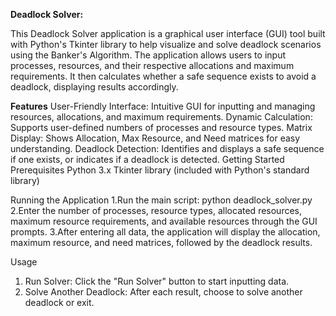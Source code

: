**Deadlock Solver:**

This Deadlock Solver application is a graphical user interface (GUI) tool built with Python's Tkinter library to help visualize and solve deadlock scenarios using the Banker's Algorithm. The application allows users to input processes, resources, and their respective allocations and maximum requirements. It then calculates whether a safe sequence exists to avoid a deadlock, displaying results accordingly.

**Features**
User-Friendly Interface: Intuitive GUI for inputting and managing resources, allocations, and maximum requirements.
Dynamic Calculation: Supports user-defined numbers of processes and resource types.
Matrix Display: Shows Allocation, Max Resource, and Need matrices for easy understanding.
Deadlock Detection: Identifies and displays a safe sequence if one exists, or indicates if a deadlock is detected.
Getting Started
Prerequisites
Python 3.x
Tkinter library (included with Python's standard library)

Running the Application
1.Run the main script:
     python deadlock_solver.py
2.Enter the number of processes, resource types, allocated resources, maximum resource requirements, and available resources through the GUI prompts.
3.After entering all data, the application will display the allocation, maximum resource, and need matrices, followed by the deadlock results.

Usage
1. Run Solver: Click the "Run Solver" button to start inputting data.
2. Solve Another Deadlock: After each result, choose to solve another deadlock or exit.
